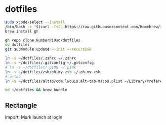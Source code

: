 # dotfiles

```zsh
sudo xcode-select --install
/bin/bash -c "$(curl -fsSL https://raw.githubusercontent.com/Homebrew/install/HEAD/install.sh)"
brew install gh
```

```zsh
gh repo clone NumberPiOso/dotfiles
cd dotfiles
git submodule update --init --recursive
```

```zsh
ln -s ~/dotfiles/.zshrc ~/.zshrc
ln -s ~/dotfiles/.gitconfig ~/.gitconfig
# ln -s ~/dotfiles/.p10k ~/.p10k
ln -s ~/dotfiles/zsh/oh-my-zsh ~/.oh-my-zsh
# altab
ln -s ~/dotfiles/altab/com.lwouis.alt-tab-macos.plist ~/Library/Preferences/com.lwouis.alt-tab-macos.plist
```

```zsh
cd ~/dotfiles && brew bundle
```

## Rectangle

 Import, Mark launch at login
